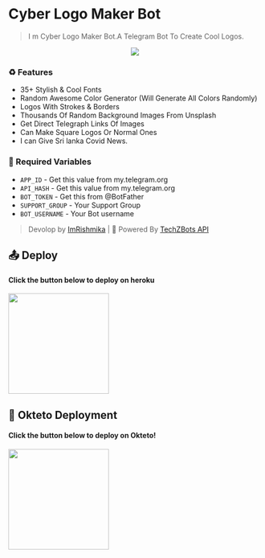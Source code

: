 # Cyber Logo Maker Bot
> I m Cyber Logo Maker Bot.A Telegram Bot To Create Cool Logos.

<p align="center"><a href="https://github.com/Tellybots/Uploader-Bot"><img src="https://telegra.ph/file/23a121d72447f639a8266.jpg"></a></p> 

### ♻️ Features
* 35+ Stylish & Cool Fonts
* Random Awesome Color Generator (Will Generate All Colors Randomly)
* Logos With Strokes & Borders
* Thousands Of Random Background Images From Unsplash
* Get Direct Telegraph Links Of Images
* Can Make Square Logos Or Normal Ones
* I can Give Sri lanka Covid News.

### 🧲 Required Variables

* `APP_ID` - Get this value from my.telegram.org
* `API_HASH` - Get this value from my.telegram.org
* `BOT_TOKEN` - Get this from @BotFather
* `SUPPORT_GROUP` - Your Support Group
* `BOT_USERNAME` - Your Bot username

> Devolop by [ImRishmika](t.me/ImRishmika) | 📘 Powered By <a href="https://techzbotsapi.herokuapp.com/">TechZBots API</a>

## 📤 Deploy

<h4> Click the button below to deploy on heroku</h4>
<p><a href="https://heroku.com/deploy?template=https://github.com/Cyber-Botz-SL/Logo-Maker-Bot"><img src="https://img.shields.io/badge/Deploy%20To%20Heroku-blueviolet?style=for-the-badge&logo=heroku" width="200""/></a></p>

## 🚀 Okteto Deployment

<h4>Click the button below to deploy on Okteto!</h4>
<a href="https://cloud.okteto.com/deploy?repository=https://github.com/Cyber-Botz-SL/Logo-Maker-Bot"><img src="https://img.shields.io/badge/Deploy%20To%20Okteto-informational?style=for-the-badge&logo=Okteto" width="200""/></a>

